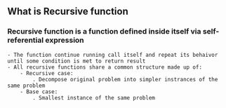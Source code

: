 ## What is Recursive function 
### Recursive function is a function defined inside itself via self-referential expression
    - The function continue running call itself and repeat its behaivor until some condition is met to return result
    - All recursive functions share a common structure made up of:
        - Recursive case: 
            . Decompose original problem into simpler instrances of the same problem
        - Base case:
            . Smallest instance of the same problem
